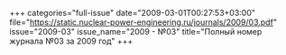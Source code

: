 +++
categories="full-issue"
date="2009-03-01T00:27:53+03:00"
file="https://static.nuclear-power-engineering.ru/journals/2009/03.pdf"
issue="2009-03"
issue_name="2009 - №03"
title="Полный номер журнала №03 за 2009 год"
+++